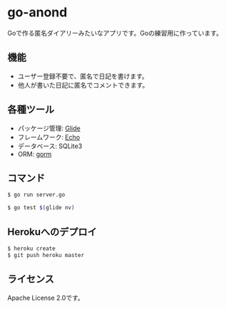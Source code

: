 # go-anond

Goで作る匿名ダイアリーみたいなアプリです。Goの練習用に作っています。

## 機能

- ユーザー登録不要で、匿名で日記を書けます。
- 他人が書いた日記に匿名でコメントできます。

## 各種ツール

- パッケージ管理: [Glide](https://glide.sh/)
- フレームワーク: [Echo](https://echo.labstack.com/)
- データベース: SQLite3
- ORM: [gorm](http://jinzhu.me/gorm/)

## コマンド

```sh
$ go run server.go

$ go test $(glide nv)
```

## Herokuへのデプロイ

```sh
$ heroku create
$ git push heroku master
```

## ライセンス

Apache License 2.0です。
